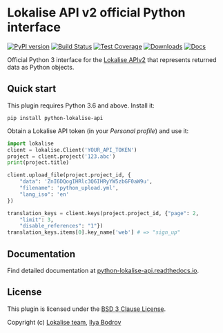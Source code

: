 # Lokalise API v2 official Python interface

[![PyPI version](https://badge.fury.io/py/python-lokalise-api.svg)](https://badge.fury.io/py/python-lokalise-api)
[![Build Status](https://travis-ci.org/lokalise/python-lokalise-api.svg?branch=master)](https://travis-ci.org/lokalise/python-lokalise-api)
[![Test Coverage](https://codecov.io/gh/lokalise/python-lokalise-api/graph/badge.svg)](https://codecov.io/gh/lokalise/python-lokalise-api)
[![Downloads](https://pepy.tech/badge/python-lokalise-api)](https://pepy.tech/project/python-lokalise-api)
[![Docs](https://readthedocs.org/projects/python-lokalise-api/badge/?version=latest&style=flat)](https://python-lokalise-api.readthedocs.io)

Official Python 3 interface for the [Lokalise APIv2](https://app.lokalise.com/api2docs) that represents returned data as Python objects.

## Quick start

This plugin requires Python 3.6 and above. Install it:

    pip install python-lokalise-api

Obtain a Lokalise API token (in your *Personal profile*) and use it:

```python
import lokalise
client = lokalise.Client('YOUR_API_TOKEN')
project = client.project('123.abc')
print(project.title)

client.upload_file(project.project_id, {
    "data": 'ZnI6DQogIHRlc3Q6IHRyYW5zbGF0aW9u',
    "filename": 'python_upload.yml',
    "lang_iso": 'en'
})

translation_keys = client.keys(project.project_id, {"page": 2,
    "limit": 3,
    "disable_references": "1"})
translation_keys.items[0].key_name['web'] # => "sign_up"
```

## Documentation

Find detailed documentation at [python-lokalise-api.readthedocs.io](https://python-lokalise-api.readthedocs.io).

## License

This plugin is licensed under the [BSD 3 Clause License](https://github.com/lokalise/python-lokalise-api/blob/master/LICENSE).

Copyright (c) [Lokalise team](https://lokalise.com), [Ilya Bodrov](http://bodrovis.tech)
